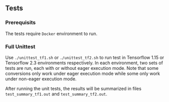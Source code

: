 ## Tests
### Prerequisits
The tests require `Docker` environment to run. 

### Full Unittest
Use `./unittest_tf1.sh` or `./unittest_tf2.sh` to run test in Tensorflow 1.15 or Tensorflow 2.3 environments respectively. In each environment, two sets of tests are run, each with or without eager execution mode. Note that some conversions only work under eager execution mode while some only work under non-eager execution mode. 

After running the unit tests, the results will be summarized in files `test_summary_tf1.out` and `test_summary_tf2.out`.

